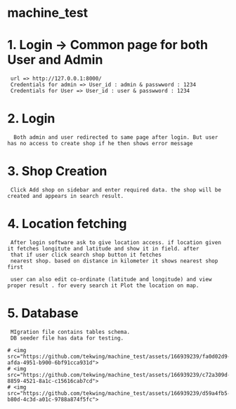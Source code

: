 # machine_test

# 1. Login -> Common page for both User and Admin 
     url => http://127.0.0.1:8000/
     Credentials for admin => User_id : admin & passwword : 1234
     Credentials for User => User_id : user & passwword : 1234
     
# 2.  Login
      Both admin and user redirected to same page after login. But user has no access to create shop if he then shows error message 

# 3. Shop Creation 
     Click Add shop on sidebar and enter required data. the shop will be created and appears in search result.

# 4. Location fetching 
     After login software ask to give location access. if location given it fetches longitute and latitude and show it in field. after 
     that if user click search shop button it fetches 
     nearest shop. based on distance in kilometer it shows nearest shop first

     user can also edit co-ordinate (latitude and longitude) and view proper result . for every search it Plot the location on map.

# 5. Database
     MIgration file contains tables schema.
     DB seeder file has data for testing.
     
    # <img src="https://github.com/tekwing/machine_test/assets/166939239/fa0d02d9-afda-4951-b900-6bf91cca931d">
    # <img src="https://github.com/tekwing/machine_test/assets/166939239/c72a309d-8859-4521-8a1c-c15616cab7cd">
    # <img src="https://github.com/tekwing/machine_test/assets/166939239/d59a4fb5-b80d-4c3d-a01c-9788a874f5fc">





